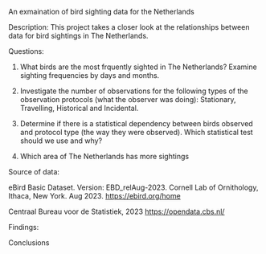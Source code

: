 An exmaination of bird sighting data for the Netherlands

Description: This project takes a closer look at the relationships between data for bird sightings in The Netherlands.

Questions:

1. What birds are the most frquently sighted in The Netherlands? Examine sighting frequencies by days and months.

2. Investigate the number of observations for the following types of the observation protocols (what the observer was doing): 
   Stationary, Travelling, Historical and Incidental.
   
3. Determine if there is a statistical dependency between birds observed and protocol type (the way they were observed). 
   Which statistical test should we use and why?
   
4. Which area of The Netherlands has more sightings 


Source of data:

eBird Basic Dataset. Version: EBD_relAug-2023. Cornell Lab of Ornithology, Ithaca, New York. Aug 2023. https://ebird.org/home

Centraal Bureau voor de Statistiek, 2023 https://opendata.cbs.nl/

Findings: 

Conclusions